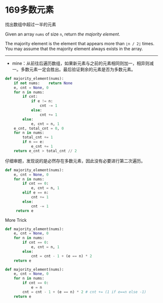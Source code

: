 # 169多数元素

找出数组中超过一半的元素

Given an array `nums` of size `n`, return *the majority element*.

The majority element is the element that appears more than `⌊n / 2⌋` times. You may assume that the majority element always exists in the array.

---

* mine：从前往后遍历数组，如果新元素与之前的元素相同则加一，相异则减一。多数元素一定会胜出。最后验证剩余的元素是否为多数元素。

```python
def majority_element(nums):
    if not nums:	return None
   	e, cnt = None, 0
    for n in nums:
        if cnt:
            if e != n:
            	cnt -= 1
            else:
                cnt += 1
        else:
            e, cnt = n, 1
    e_cnt, total_cnt = 0, 0
    for n in nums:
        total_cnt += 1
        if n == e:
            e_cnt += 1
    return e_cnt > total_cnt // 2
```

仔细审题，发现说的是必然存在多数元素，因此没有必要进行第二次遍历。

```python
def majority_element(nums):
   	e, cnt = None, 0
    for n in nums:
        if cnt == 0:
            e, cnt = n, 1
        elif e == n:
            cnt += 1
        else:
            cnt -= 1
     return e
```

More Trick

```python
def majority_element(nums):
   	e, cnt = None, 0
    for n in nums:
        if cnt == 0:
            e, cnt = n, 1
        else:
            cnt = cnt - 1 + (e == n) * 2
    return e
```



```python
def majority_element(nums):
   	e, cnt = None, 0
    for n in nums:
        if cnt == 0:
            e = n
        cnt = cnt - 1 + (e == n) * 2 # cnt += (1 if e==n else -1)
    return e
```


